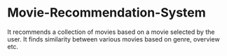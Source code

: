 # Movie-Recommendation-System
It recommends a collection of movies based on a movie selected by the user. It finds similarity between various movies based on genre, overview etc.
